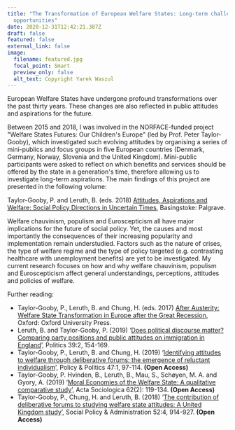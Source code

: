 ```yaml
---
title: "The Transformation of European Welfare States: Long-term challenges and
  opportunities"
date: 2020-12-31T12:42:21.387Z
draft: false
featured: false
external_link: false
image:
  filename: featured.jpg
  focal_point: Smart
  preview_only: false
  alt_text: Copyright Yarek Waszul
---
```

European Welfare States have undergone profound transformations over the past thirty years. These changes are also reflected in public attitudes and aspirations for the future. 

Between 2015 and 2018, I was involved in the NORFACE-funded project "Welfare States Futures: Our Children's Europe" (led by Prof. Peter Taylor-Gooby), which investigated such evolving attitudes by organising a series of mini-publics and focus groups in five European countries (Denmark, Germany, Norway, Slovenia and the United Kingdom). Mini-public participants were asked to reflect on which benefits and services should be offered by the state in a generation's time, therefore allowing us to investigate long-term aspirations. The main findings of this project are presented in the following volume:

Taylor-Gooby, P. and Leruth, B. (eds. 2018) [Attitudes, Aspirations and Welfare: Social Policy Directions in Uncertain Times](https://www.palgrave.com/gp/book/9783319757827), Basingstoke: Palgrave.

Welfare chauvinism, populism and Euroscepticism all have major implications for the future of social policy. Yet, the causes and most importantly the consequences of their increasing popularity and implementation remain understudied. Factors such as the nature of crises, the type of welfare regime and the type of policy targeted (e.g. contrasting healthcare with unemployment benefits) are yet to be investigated. My current research focuses on how and why welfare chauvinism, populism and Euroscepticism affect general understandings, perceptions, attitudes and policies of welfare.

Further reading:

* Taylor-Gooby, P., Leruth, B. and Chung, H. (eds. 2017) [After Austerity: Welfare State Transformation in Europe after the Great Recession,](https://global.oup.com/academic/product/after-austerity-9780198790266?cc=nl&lang=en&) Oxford: Oxford University Press.
* Leruth, B. and Taylor-Gooby, P. (2019) ‘[Does political discourse matter? Comparing party positions and public attitudes on immigration in England](https://doi.org/10.1177%2F0263395718755566)’, Politics 39:2, 154-169. 
* Taylor-Gooby, P., Leruth, B. and Chung, H. (2019) ‘[Identifying attitudes to welfare through deliberative forums: the emergence of reluctant individualism](https://www.ingentaconnect.com/contentone/tpp/pap/2019/00000047/00000001/art00006)’, Policy & Politics 47:1, 97-114. **(Open Access)**
* Taylor-Gooby, P. Hvinden, B., Leruth, B., Mau, S., Schøyen, M. A. and Gyory, A.  (2019) ‘[Moral Economies of the Welfare State: A qualitative comparative study](https://doi.org/10.1177%2F0001699318774835)’, Acta Sociologica 62(2): 119-134. **(Open Access)**
* Taylor-Gooby, P., Chung, H. and Leruth, B. (2018) ‘[The contribution of deliberative forums to studying welfare state attitudes: A United Kingdom study](https://doi.org/10.1111/spol.12405)’, Social Policy & Administration 52:4, 914-927. **(Open Access)**